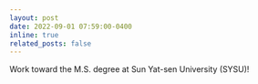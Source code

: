 ```yaml
---
layout: post
date: 2022-09-01 07:59:00-0400
inline: true
related_posts: false
---
```


Work toward the M.S. degree at Sun Yat-sen University (SYSU)!
